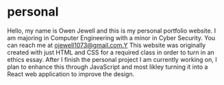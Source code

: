 # personal
Hello, my name is Owen Jewell and this is my personal portfolio website.
I am majoring in Computer Engineering with a minor in Cyber Security.
You can reach me at ojewell1073@gmail.com.Y
This website was originally created with just HTML and CSS for a required class in order to turn in an ethics essay.
After I finish the personal project I am currently working on, I plan to enhance this through JavaScript and most likley turning it into a React web application to improve the design.
